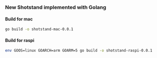 ### New Shotstand implemented with Golang

#### Build for mac
```bash
go build -o shotstand-mac-0.0.1
```

#### Build for raspi
```bash
env GOOS=linux GOARCH=arm GOARM=5 go build -o shotstand-raspi-0.0.1
```